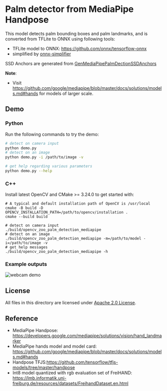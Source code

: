# Palm detector from MediaPipe Handpose

This model detects palm bounding boxes and palm landmarks, and is converted from TFLite to ONNX using following tools:

- TFLite model to ONNX: https://github.com/onnx/tensorflow-onnx
- simplified by [onnx-simplifier](https://github.com/daquexian/onnx-simplifier)

SSD Anchors are generated from [GenMediaPipePalmDectionSSDAnchors](https://github.com/VimalMollyn/GenMediaPipePalmDectionSSDAnchors)

**Note**:
- Visit https://github.com/google/mediapipe/blob/master/docs/solutions/models.md#hands for models of larger scale.

## Demo

### Python

Run the following commands to try the demo:

```bash
# detect on camera input
python demo.py
# detect on an image
python demo.py -i /path/to/image -v

# get help regarding various parameters
python demo.py --help
```

### C++

Install latest OpenCV and CMake >= 3.24.0 to get started with:

```shell
# A typical and default installation path of OpenCV is /usr/local
cmake -B build -D OPENCV_INSTALLATION_PATH=/path/to/opencv/installation .
cmake --build build

# detect on camera input
./build/opencv_zoo_palm_detection_mediapipe
# detect on an image
./build/opencv_zoo_palm_detection_mediapipe -m=/path/to/model -i=/path/to/image -v
# get help messages
./build/opencv_zoo_palm_detection_mediapipe -h
```


### Example outputs

![webcam demo](./example_outputs/mppalmdet_demo.gif)

## License

All files in this directory are licensed under [Apache 2.0 License](./LICENSE).

## Reference

- MediaPipe Handpose: https://developers.google.com/mediapipe/solutions/vision/hand_landmarker
- MediaPipe hands model and model card: https://github.com/google/mediapipe/blob/master/docs/solutions/models.md#hands
- Handpose TFJS:https://github.com/tensorflow/tfjs-models/tree/master/handpose
- Int8 model quantized with rgb evaluation set of FreiHAND: https://lmb.informatik.uni-freiburg.de/resources/datasets/FreihandDataset.en.html